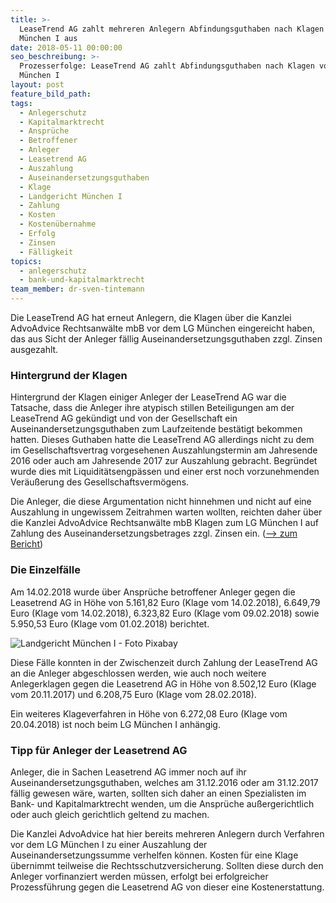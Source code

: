 ```yaml
---
title: >-
  LeaseTrend AG zahlt mehreren Anlegern Abfindungsguthaben nach Klagen vor LG
  München I aus
date: 2018-05-11 00:00:00
seo_beschreibung: >-
  Prozesserfolge: LeaseTrend AG zahlt Abfindungsguthaben nach Klagen vor LG
  München I
layout: post
feature_bild_path:
tags:
  - Anlegerschutz
  - Kapitalmarktrecht
  - Ansprüche
  - Betroffener
  - Anleger
  - Leasetrend AG
  - Auszahlung
  - Auseinandersetzungsguthaben
  - Klage
  - Landgericht München I
  - Zahlung
  - Kosten
  - Kostenübernahme
  - Erfolg
  - Zinsen
  - Fälligkeit
topics:
  - anlegerschutz
  - bank-und-kapitalmarktrecht
team_member: dr-sven-tintemann
---
```


Die LeaseTrend AG hat erneut Anlegern, die Klagen &uuml;ber die Kanzlei AdvoAdvice Rechtsanw&auml;lte mbB vor dem LG M&uuml;nchen eingereicht haben, das aus Sicht der Anleger f&auml;llig Auseinandersetzungsguthaben zzgl. Zinsen ausgezahlt.

### Hintergrund der Klagen

Hintergrund der Klagen einiger Anleger der LeaseTrend AG war die Tatsache, dass die Anleger ihre atypisch stillen Beteiligungen am der LeaseTrend AG gek&uuml;ndigt und von der Gesellschaft ein Auseinandersetzungsguthaben zum Laufzeitende best&auml;tigt bekommen hatten. Dieses Guthaben hatte die LeaseTrend AG allerdings nicht zu dem im Gesellschaftsvertrag vorgesehenen Auszahlungstermin am Jahresende 2016 oder auch am Jahresende 2017 zur Auszahlung gebracht. Begr&uuml;ndet wurde dies mit Liquidit&auml;tsengp&auml;ssen und einer erst noch vorzunehmenden Ver&auml;u&szlig;erung des Gesellschaftsverm&ouml;gens.

Die Anleger, die diese Argumentation nicht hinnehmen und nicht auf eine Auszahlung in ungewissem Zeitrahmen warten wollten, reichten daher &uuml;ber die Kanzlei AdvoAdvice Rechtsanw&auml;lte mbB Klagen zum LG M&uuml;nchen I auf Zahlung des Auseinandersetzungsbetrages zzgl. Zinsen ein. ([–&gt; zum Bericht](/blog/klagen-auf-zahlung-gegen-leasetrend-ag-eingereicht/))

### Die Einzelf&auml;lle

Am 14.02.2018 wurde &uuml;ber Anspr&uuml;che betroffener Anleger gegen die Leasetrend AG in H&ouml;he von 5.161,82 Euro (Klage vom 14.02.2018), 6.649,79 Euro (Klage vom 14.02.2018), 6.323,82 Euro (Klage vom 09.02.2018) sowie 5.950,53 Euro (Klage vom 01.02.2018) berichtet.

![Landgericht München I - Foto Pixabay](/uploads/lg-münchen-i.jpg "Landgericht München I")

Diese F&auml;lle konnten in der Zwischenzeit durch Zahlung der LeaseTrend AG an die Anleger abgeschlossen werden, wie auch noch weitere Anlegerklagen gegen die Leasetrend AG in H&ouml;he von 8.502,12 Euro (Klage vom 20.11.2017) und 6.208,75 Euro (Klage vom 28.02.2018).

Ein weiteres Klageverfahren in H&ouml;he von 6.272,08 Euro (Klage vom 20.04.2018) ist noch beim LG M&uuml;nchen I anh&auml;ngig.

### Tipp f&uuml;r Anleger der Leasetrend AG

Anleger, die in Sachen Leasetrend AG immer noch auf ihr Auseinandersetzungsguthaben, welches am 31.12.2016 oder am 31.12.2017 f&auml;llig gewesen w&auml;re, warten, sollten sich daher an einen Spezialisten im Bank- und Kapitalmarktrecht wenden, um die Anspr&uuml;che au&szlig;ergerichtlich oder auch gleich gerichtlich geltend zu machen.

Die Kanzlei AdvoAdvice hat hier bereits mehreren Anlegern durch Verfahren vor dem LG M&uuml;nchen I zu einer Auszahlung der Auseinandersetzungssumme verhelfen k&ouml;nnen. Kosten f&uuml;r eine Klage &uuml;bernimmt teilweise die Rechtsschutzversicherung. Sollten diese durch den Anleger vorfinanziert werden m&uuml;ssen, erfolgt bei erfolgreicher Prozessf&uuml;hrung gegen die Leasetrend AG von dieser eine Kostenerstattung.